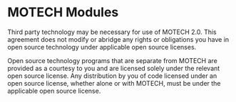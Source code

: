 MOTECH Modules
==============
Third party technology may be necessary for use of MOTECH 2.0.  This agreement
does not modify or abridge any rights or obligations you have in open source
technology under applicable open source licenses.

Open source technology programs that are separate from MOTECH are provided as a
courtesy to you and are licensed solely under the relevant open source license.
Any distribution by you of code licensed under an open source license, whether
alone or with MOTECH, must be under the applicable open source license.
